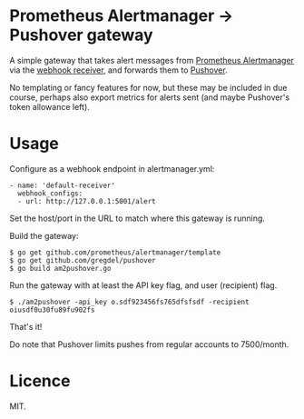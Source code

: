 Prometheus Alertmanager -> Pushover gateway
=====

A simple gateway that takes alert messages from [Prometheus Alertmanager](https://prometheus.io/docs/alerting/alertmanager/)
via the [webhook receiver](https://prometheus.io/docs/alerting/configuration/#webhook_config),
and forwards them to [Pushover](http://pushover.net/).

No templating or fancy features for now, but these may be included in due course,
perhaps also export metrics for alerts sent (and maybe Pushover's token allowance
left).

Usage
===

Configure as a webhook endpoint in alertmanager.yml:

```
- name: 'default-receiver'
  webhook_configs:
  - url: http://127.0.0.1:5001/alert
```

Set the host/port in the URL to match where this gateway is running.

Build the gateway:

```
$ go get github.com/prometheus/alertmanager/template
$ go get github.com/gregdel/pushover
$ go build am2pushover.go
```

Run the gateway with at least the API key flag, and user (recipient) flag.

```
$ ./am2pushover -api_key o.sdf923456fs765dfsfsdf -recipient oiusdf0u30fu89fu902fs
```

That's it!

Do note that Pushover limits pushes from regular accounts to 7500/month.

Licence
===

MIT.


